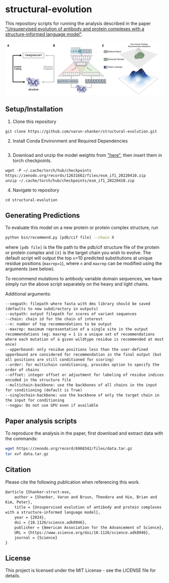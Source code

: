 # structural-evolution

This repository scripts for running the analysis described in the paper ["Unsupervised evolution of antibody and protein complexes with a structure-informed language model"](https://www.science.org/doi/10.1126/science.adk8946).

<p align="center">
  <img src="./structural-evolution-overview.png" alt="structural-evolution-overview"  width="600px"/>
</p>

## Setup/Installation
1. Clone this repository
```
git clone https://github.com/varun-shanker/structural-evolution.git

```
2. Install Conda Environment and Required Dependencies
```

```
3. Download and unzip the model weights from ["here"](https://zenodo.org/records/12631662), then insert them in torch checkpoints.
```
wget -P ~/.cache/torch/hub/checkpoints https://zenodo.org/records/12631662/files/esm_if1_20220410.zip
unzip ~/.cache/torch/hub/checkpoints/esm_if1_20220410.zip
```
4. Navigate to repository
```
cd structural-evolution
```

## Generating Predictions

To evaluate this model on a new protein or protein complex structure, run
```bash
python bin/recommend.py [pdb/cif file] --chain X
```
where `[pdb file]` is the file path to the pdb/cif structure file of the protein or protein complex and `[X]` is the target chain you wish to evolve. The default script will output the top `n`=10 predicted substitutions at unique residue positions (`maxrep=1`), where `n` and `maxrep` can be modified using the arguments (see below).

To recommend mutations to antibody variable domain sequences, we have simply run the above script separately on the heavy and light chains.

Additional arguments:

```
--seqpath: filepath where fasta with dms library should be saved (defaults to new subdirectory in outputs)
--outpath: output filepath for scores of variant sequences
--chain: chain id for the chain of interest
--n: number of top recommendations to be output
--maxrep: maximum representation of a single site in the output recommendations (eg: maxrep = 1 is a unique set of recommendations where each mutation of a given wildtype residue is recommended at most once)
--upperbound: only residue positions less than the user-defined upperbound are considered for recommendation in the final output (but all positions are still conditioned for scoring)
--order: for multichain conditioning, provides option to specify the order of chains
--offset: integer offset or adjustment for labeling of residue indices encoded in the structure file
--multichain-backbone: use the backbones of all chains in the input for conditioning (default is True)
--singlechain-backbone: use the backbone of only the target chain in the input for conditioning
--nogpu: Do not use GPU even if available
```

## Paper analysis scripts

To reproduce the analysis in the paper, first download and extract data with the commands:
```bash
wget https://zenodo.org/record/6968342/files/data.tar.gz
tar xvf data.tar.gz
```

## Citation

Please cite the following publication when referencing this work.

```
@article {Shanker-struct-evo,
	author = {Shanker, Varun and Bruun, Theodora and Hie, Brian and Kim, Peter},
	title = {Unsupervised evolution of antibody and protein complexes with a structure-informed language model},
	year = {2024},
	doi = {10.1126/science.adk8946},
	publisher = {American Association for the Advancement of Science},
	URL = {https://www.science.org/doi/10.1126/science.adk8946},
	journal = {Science}
}
```

## License
This project is licensed under the MIT License - see the LICENSE file for details.
